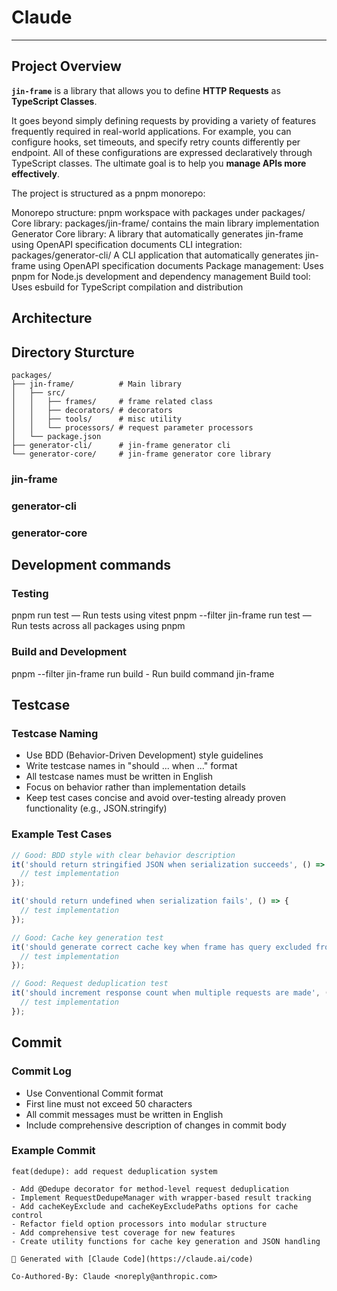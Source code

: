 # Claude

---

## Project Overview

**`jin-frame`** is a library that allows you to define **HTTP Requests** as **TypeScript Classes**.

It goes beyond simply defining requests by providing a variety of features frequently required in real-world applications. For example, you can configure hooks, set timeouts, and specify retry counts differently per endpoint. All of these configurations are expressed declaratively through TypeScript classes. The ultimate goal is to help you **manage APIs more effectively**.

The project is structured as a pnpm monorepo:

Monorepo structure: pnpm workspace with packages under packages/
Core library: packages/jin-frame/ contains the main library implementation
Generator Core library: A library that automatically generates jin-frame using OpenAPI specification documents
CLI integration: packages/generator-cli/ A CLI application that automatically generates jin-frame using OpenAPI specification documents
Package management: Uses pnpm for Node.js development and dependency management
Build tool: Uses esbuild for TypeScript compilation and distribution

## Architecture

## Directory Sturcture

```text
packages/
├── jin-frame/          # Main library
│   ├── src/
│   │   ├── frames/     # frame related class
│   │   ├── decorators/ # decorators
│   │   ├── tools/      # misc utility
│   │   └── processors/ # request parameter processors
│   └── package.json
├── generator-cli/      # jin-frame generator cli
└── generator-core/     # jin-frame generator core library
```

### jin-frame

### generator-cli

### generator-core

## Development commands

### Testing

pnpm run test — Run tests using vitest
pnpm --filter jin-frame run test — Run tests across all packages using pnpm

### Build and Development

pnpm --filter jin-frame run build - Run build command jin-frame

## Testcase

### Testcase Naming

- Use BDD (Behavior-Driven Development) style guidelines
- Write testcase names in "should ... when ..." format
- All testcase names must be written in English
- Focus on behavior rather than implementation details
- Keep test cases concise and avoid over-testing already proven functionality (e.g., JSON.stringify)

### Example Test Cases

```typescript
// Good: BDD style with clear behavior description
it('should return stringified JSON when serialization succeeds', () => {
  // test implementation
});

it('should return undefined when serialization fails', () => {
  // test implementation
});

// Good: Cache key generation test
it('should generate correct cache key when frame has query excluded from cache', () => {
  // test implementation
});

// Good: Request deduplication test
it('should increment response count when multiple requests are made', () => {
  // test implementation
});
```

## Commit

### Commit Log

- Use Conventional Commit format
- First line must not exceed 50 characters
- All commit messages must be written in English
- Include comprehensive description of changes in commit body

### Example Commit

```text
feat(dedupe): add request deduplication system

- Add @Dedupe decorator for method-level request deduplication
- Implement RequestDedupeManager with wrapper-based result tracking
- Add cacheKeyExclude and cacheKeyExcludePaths options for cache control
- Refactor field option processors into modular structure
- Add comprehensive test coverage for new features
- Create utility functions for cache key generation and JSON handling

🤖 Generated with [Claude Code](https://claude.ai/code)

Co-Authored-By: Claude <noreply@anthropic.com>
```
